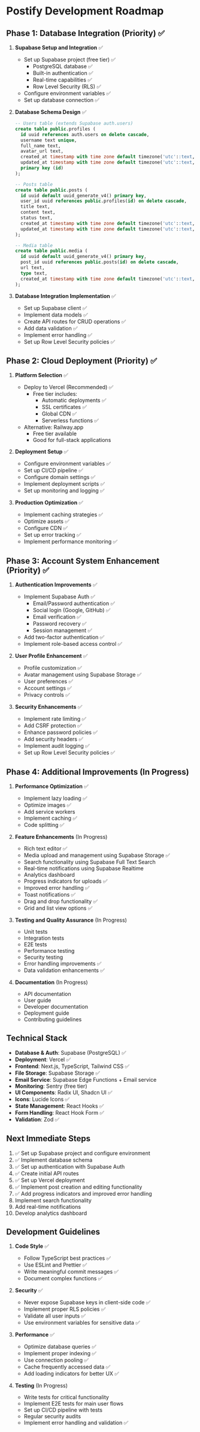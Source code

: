 # Postify Development Roadmap

## Phase 1: Database Integration (Priority) ✅
1. **Supabase Setup and Integration** ✅
   - Set up Supabase project (free tier) ✅
     - PostgreSQL database ✅
     - Built-in authentication ✅
     - Real-time capabilities ✅
     - Row Level Security (RLS) ✅
   - Configure environment variables ✅
   - Set up database connection ✅

2. **Database Schema Design** ✅
   ```sql
   -- Users table (extends Supabase auth.users)
   create table public.profiles (
     id uuid references auth.users on delete cascade,
     username text unique,
     full_name text,
     avatar_url text,
     created_at timestamp with time zone default timezone('utc'::text, now()),
     updated_at timestamp with time zone default timezone('utc'::text, now()),
     primary key (id)
   );

   -- Posts table
   create table public.posts (
     id uuid default uuid_generate_v4() primary key,
     user_id uuid references public.profiles(id) on delete cascade,
     title text,
     content text,
     status text,
     created_at timestamp with time zone default timezone('utc'::text, now()),
     updated_at timestamp with time zone default timezone('utc'::text, now())
   );

   -- Media table
   create table public.media (
     id uuid default uuid_generate_v4() primary key,
     post_id uuid references public.posts(id) on delete cascade,
     url text,
     type text,
     created_at timestamp with time zone default timezone('utc'::text, now())
   );
   ```

3. **Database Integration Implementation** ✅
   - Set up Supabase client ✅
   - Implement data models ✅
   - Create API routes for CRUD operations ✅
   - Add data validation ✅
   - Implement error handling ✅
   - Set up Row Level Security policies ✅

## Phase 2: Cloud Deployment (Priority) ✅
1. **Platform Selection** ✅
   - Deploy to Vercel (Recommended) ✅
     - Free tier includes:
       - Automatic deployments ✅
       - SSL certificates ✅
       - Global CDN ✅
       - Serverless functions ✅
   - Alternative: Railway.app
     - Free tier available
     - Good for full-stack applications

2. **Deployment Setup** ✅
   - Configure environment variables ✅
   - Set up CI/CD pipeline ✅
   - Configure domain settings ✅
   - Implement deployment scripts ✅
   - Set up monitoring and logging ✅

3. **Production Optimization** ✅
   - Implement caching strategies ✅
   - Optimize assets ✅
   - Configure CDN ✅
   - Set up error tracking ✅
   - Implement performance monitoring ✅

## Phase 3: Account System Enhancement (Priority) ✅
1. **Authentication Improvements** ✅
   - Implement Supabase Auth ✅
     - Email/Password authentication ✅
     - Social login (Google, GitHub) ✅
     - Email verification ✅
     - Password recovery ✅
     - Session management ✅
   - Add two-factor authentication ✅
   - Implement role-based access control ✅

2. **User Profile Enhancement** ✅
   - Profile customization ✅
   - Avatar management using Supabase Storage ✅
   - User preferences ✅
   - Account settings ✅
   - Privacy controls ✅

3. **Security Enhancements** ✅
   - Implement rate limiting ✅
   - Add CSRF protection ✅
   - Enhance password policies ✅
   - Add security headers ✅
   - Implement audit logging ✅
   - Set up Row Level Security policies ✅

## Phase 4: Additional Improvements (In Progress)
1. **Performance Optimization** ✅
   - Implement lazy loading ✅
   - Optimize images ✅
   - Add service workers
   - Implement caching ✅
   - Code splitting ✅

2. **Feature Enhancements** (In Progress)
   - Rich text editor ✅
   - Media upload and management using Supabase Storage ✅
   - Search functionality using Supabase Full Text Search
   - Real-time notifications using Supabase Realtime
   - Analytics dashboard
   - Progress indicators for uploads ✅
   - Improved error handling ✅
   - Toast notifications ✅
   - Drag and drop functionality ✅
   - Grid and list view options ✅

3. **Testing and Quality Assurance** (In Progress)
   - Unit tests
   - Integration tests
   - E2E tests
   - Performance testing
   - Security testing
   - Error handling improvements ✅
   - Data validation enhancements ✅

4. **Documentation** (In Progress)
   - API documentation
   - User guide
   - Developer documentation
   - Deployment guide
   - Contributing guidelines

## Technical Stack
- **Database & Auth**: Supabase (PostgreSQL) ✅
- **Deployment**: Vercel ✅
- **Frontend**: Next.js, TypeScript, Tailwind CSS ✅
- **File Storage**: Supabase Storage ✅
- **Email Service**: Supabase Edge Functions + Email service
- **Monitoring**: Sentry (free tier)
- **UI Components**: Radix UI, Shadcn UI ✅
- **Icons**: Lucide Icons ✅
- **State Management**: React Hooks ✅
- **Form Handling**: React Hook Form ✅
- **Validation**: Zod ✅

## Next Immediate Steps
1. ✅ Set up Supabase project and configure environment
2. ✅ Implement database schema
3. ✅ Set up authentication with Supabase Auth
4. ✅ Create initial API routes
5. ✅ Set up Vercel deployment
6. ✅ Implement post creation and editing functionality
7. ✅ Add progress indicators and improved error handling
8. Implement search functionality
9. Add real-time notifications
10. Develop analytics dashboard

## Development Guidelines
1. **Code Style** ✅
   - Follow TypeScript best practices ✅
   - Use ESLint and Prettier ✅
   - Write meaningful commit messages ✅
   - Document complex functions ✅

2. **Security** ✅
   - Never expose Supabase keys in client-side code ✅
   - Implement proper RLS policies ✅
   - Validate all user inputs ✅
   - Use environment variables for sensitive data ✅

3. **Performance** ✅
   - Optimize database queries ✅
   - Implement proper indexing ✅
   - Use connection pooling ✅
   - Cache frequently accessed data ✅
   - Add loading indicators for better UX ✅

4. **Testing** (In Progress)
   - Write tests for critical functionality
   - Implement E2E tests for main user flows
   - Set up CI/CD pipeline with tests
   - Regular security audits
   - Implement error handling and validation ✅ 